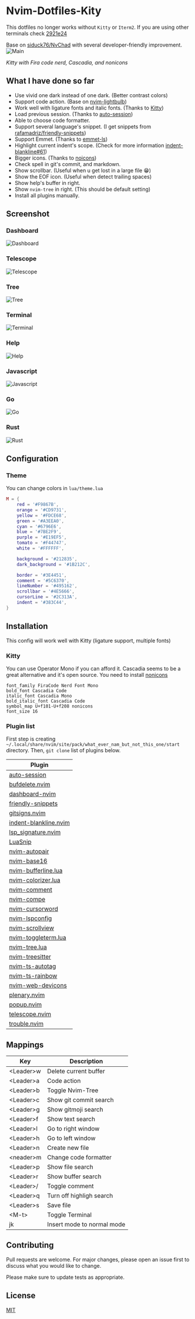 # Nvim-Dotfiles-Kity

This dotfiles no longer works without `Kitty` or `Iterm2`. If you are using other terminals check [2921e24](https://github.com/Nguyen-Hoang-Nam/nvim-dotfiles/tree/2921e241cd2db4ee94b8c4cf75e4c034d7f71d82)

Base on [siduck76/NvChad](https://github.com/siduck76/NvChad) with several developer-friendly improvement.
![Main](https://raw.githubusercontent.com/Nguyen-Hoang-Nam/readme-image/main/nvim-dotfiles/main.png)

*Kitty with Fira code nerd, Cascadia, and nonicons*

## What I have done so far

- Use vivid one dark instead of one dark. (Better contrast colors)
- Support code action. (Base on [nvim-lightbulb](https://github.com/kosayoda/nvim-lightbulb))
- Work well with ligature fonts and italic fonts. (Thanks to [Kitty](https://github.com/kovidgoyal/kitty))
- Load previous session. (Thanks to [auto-session](https://github.com/rmagatti/auto-session))
- Able to choose code formatter.
- Support several language's snippet. (I get snippets from [rafamadriz/friendly-snippets](https://github.com/rafamadriz/friendly-snippets))
- Support Emmet. (Thanks to [emmet-ls](https://github.com/aca/emmet-ls))
- Highlight current indent's scope. (Check for more information [indent-blankline#61](https://github.com/lukas-reineke/indent-blankline.nvim/issues/61))
- Bigger icons. (Thanks to [noicons](https://github.com/yamatsum/nonicons))
- Check spell in git's commit, and markdown.
- Show scrollbar. (Useful when u get lost in a large file 😁)
- Show the EOF icon. (Useful when detect trailing spaces)
- Show help's buffer in right.
- Show ```nvim-tree``` in right. (This should be default setting)
- Install all plugins manually.

## Screenshot

### Dashboard

![Dashboard](https://raw.githubusercontent.com/Nguyen-Hoang-Nam/readme-image/main/nvim-dotfiles/dashboard.png)

### Telescope

![Telescope](https://raw.githubusercontent.com/Nguyen-Hoang-Nam/readme-image/main/nvim-dotfiles/telescope.png)

### Tree

![Tree](https://raw.githubusercontent.com/Nguyen-Hoang-Nam/readme-image/main/nvim-dotfiles/tree.png)

### Terminal

![Terminal](https://raw.githubusercontent.com/Nguyen-Hoang-Nam/readme-image/main/nvim-dotfiles/terminal.png)

### Help

![Help](https://raw.githubusercontent.com/Nguyen-Hoang-Nam/readme-image/main/nvim-dotfiles/help.png)

### Javascript

![Javascript](https://raw.githubusercontent.com/Nguyen-Hoang-Nam/readme-image/main/nvim-dotfiles/javascript.png)

### Go

![Go](https://raw.githubusercontent.com/Nguyen-Hoang-Nam/readme-image/main/nvim-dotfiles/go.png)

### Rust

![Rust](https://raw.githubusercontent.com/Nguyen-Hoang-Nam/readme-image/main/nvim-dotfiles/rust.png)

## Configuration

### Theme

You can change colors in ```lua/theme.lua```

```lua
M = {
    red = '#F9867B',
    orange = '#CD9731',
    yellow = '#FDCE68',
    green = '#A3EEA0',
    cyan = '#6796E6',
    blue = '#7BE2F9',
    purple = '#E19EF5',
    tomato = '#F44747',
    white = '#FFFFFF',

    background = '#212835',
    dark_background = '#1B212C',

    border = '#3E4451',
    comment = '#5C6370',
    lineNumber = '#495162',
    scrollbar = '#4E5666',
    cursorLine = '#2C313A',
    indent = '#383C44',
}
```

## Installation

This config will work well with Kitty (ligature support, multiple fonts)

### Kitty

You can use Operator Mono if you can afford it. Cascadia seems to be a great alternative and it's open source. You need to install [nonicons](https://github.com/yamatsum/nonicons)

```
font_family FiraCode Nerd Font Mono
bold_font Cascadia Code
italic_font Cascadia Mono
bold_italic_font Cascadia Code
symbol_map U+f101-U+f208 nonicons
font_size 16
```

### Plugin list

First step is creating ```~/.local/share/nvim/site/pack/what_ever_nam_but_not_this_one/start``` directory. Then, ```git clone``` list of plugins below.

| Plugin |
| ------ |
| [auto-session](https://github.com/rmagatti/auto-session) |
| [bufdelete.nvim](https://github.com/famiu/bufdelete.nvim) |
| [dashboard-nvim](https://github.com/glepnir/dashboard-nvim) |
| [friendly-snippets](https://github.com/rafamadriz/friendly-snippets) |
| [gitsigns.nvim](https://github.com/lewis6991/gitsigns.nvim) |
| [indent-blankline.nvim](https://github.com/lukas-reineke/indent-blankline.nvim) |
| [lsp_signature.nvim](https://github.com/ray-x/lsp_signature.nvim) |
| [LuaSnip](https://github.com/L3MON4D3/LuaSnip) |
| [nvim-autopair](https://github.com/windwp/nvim-autopairs) |
| [nvim-base16](https://github.com/Nguyen-Hoang-Nam/nvim-base16) |
| [nvim-bufferline.lua](https://github.com/akinsho/nvim-bufferline.lua) |
| [nvim-colorizer.lua](https://github.com/norcalli/nvim-colorizer.lua) |
| [nvim-comment](https://github.com/terrortylor/nvim-comment) |
| [nvim-compe](https://github.com/hrsh7th/nvim-compe) |
| [nvim-cursorword](https://github.com/xiyaowong/nvim-cursorword) |
| [nvim-lspconfig](https://github.com/neovim/nvim-lspconfig) |
| [nvim-scrollview](https://github.com/dstein64/nvim-scrollview) |
| [nvim-toggleterm.lua](https://github.com/akinsho/nvim-toggleterm.lua) |
| [nvim-tree.lua](https://github.com/kyazdani42/nvim-tree.lua) |
| [nvim-treesitter](https://github.com/nvim-treesitter/nvim-treesitter) |
| [nvim-ts-autotag](https://github.com/windwp/nvim-ts-autotag) |
| [nvim-ts-rainbow](https://github.com/p00f/nvim-ts-rainbow) |
| [nvim-web-devicons](https://github.com/kyazdani42/nvim-web-devicons) |
| [plenary.nvim](https://github.com/nvim-lua/plenary.nvim) |
| [popup.nvim](https://github.com/nvim-lua/popup.nvim) |
| [telescope.nvim](https://github.com/nvim-telescope/telescope.nvim) |
| [trouble.nvim](https://github.com/folke/trouble.nvim) |

## Mappings

| Key | Description |
| --- | ----------- |
| &lt;Leader&gt;w | Delete current buffer |
| &lt;Leader&gt;a | Code action |
| &lt;Leader&gt;b | Toggle Nvim-Tree |
| &lt;Leader&gt;c | Show git commit search |
| &lt;Leader&gt;g | Show gitmoji search |
| &lt;Leader&gt;f | Show text search |
| &lt;Leader&gt;l | Go to right window |
| &lt;Leader&gt;h | Go to left window |
| &lt;Leader&gt;n | Create new file |
| &lt;neader&gt;m | Change code formatter |
| &lt;Leader&gt;p | Show file search |
| &lt;Leader&gt;r | Show buffer search |
| &lt;Leader&gt;/ | Toggle comment |
| &lt;Leader&gt;q | Turn off highligh search |
| &lt;Leader&gt;s | Save file |
| &lt;M-t&gt; | Toggle Terminal |
| jk | Insert mode to normal mode |

## Contributing

Pull requests are welcome. For major changes, please open an issue first to discuss what you would like to change.

Please make sure to update tests as appropriate.

## License

[MIT](https://choosealicense.com/licenses/mit/)
